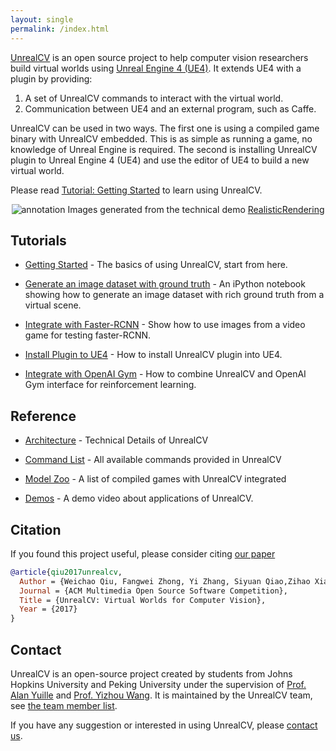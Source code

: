 ```yaml
---
layout: single
permalink: /index.html
---
```


[UnrealCV](https://github.com/unrealcv/unrealcv) is an open source project to help computer vision researchers build virtual worlds using [Unreal Engine 4 (UE4)](https://www.unrealengine.com). It extends UE4 with a plugin by providing:

1. A set of UnrealCV commands to interact with the virtual world.
2. Communication between UE4 and an external program, such as Caffe.

UnrealCV can be used in two ways. The first one is using a compiled game binary with UnrealCV embedded. This is as simple as running a game, no knowledge of Unreal Engine is required. The second is installing UnrealCV plugin to Unreal Engine 4 (UE4) and use the editor of UE4 to build a new virtual world.

Please read [Tutorial: Getting Started](http://docs.unrealcv.org/en/master/tutorials/getting_started.html) to learn using UnrealCV.

<center>
<img src="http://unrealcv.org/images/homepage_teaser.png" alt="annotation"/>
Images generated from the technical demo <a href="http://docs.unrealcv.org/en/master/reference/model_zoo.html#realisticrendering">RealisticRendering</a><br>
</center>

## Tutorials

- [Getting Started](http://docs.unrealcv.org/en/master/tutorials/getting_started.html) - The basics of using UnrealCV, start from here.

- [Generate an image dataset with ground truth](http://docs.unrealcv.org/en/master/tutorials/generate_images_tutorial.html) - An iPython notebook showing how to generate an image dataset with rich ground truth from a virtual scene.

- [Integrate with Faster-RCNN](http://docs.unrealcv.org/en/master/tutorials/faster_rcnn.html) - Show how to use images from a video game for testing faster-RCNN.

- [Install Plugin to UE4](http://docs.unrealcv.org/en/master/plugin/install.html) - How to install UnrealCV plugin into UE4.

- [Integrate with OpenAI Gym](https://github.com/zfw1226/gym-unrealcv) - How to combine UnrealCV and OpenAI Gym interface for reinforcement learning.


## Reference

- [Architecture](http://docs.unrealcv.org/en/master/reference/architecture.html) - Technical Details of UnrealCV

- [Command List](http://docs.unrealcv.org/en/master/reference/commands.html) - All available commands provided in UnrealCV

- [Model Zoo](http://docs.unrealcv.org/en/master/reference/model_zoo.html) - A list of compiled games with UnrealCV integrated

- [Demos](https://youtu.be/8kBbTrhsSmQ) - A demo video about applications of UnrealCV.
## Citation

If you found this project useful, please consider citing [our paper](http://delivery.acm.org/10.1145/3130000/3129396/p1221-qiu.pdf?ip=172.58.35.90&id=3129396&acc=OPENTOC&key=4D4702B0C3E38B35%2E4D4702B0C3E38B35%2E4D4702B0C3E38B35%2E921B4A8BE463EE8F&CFID=823507580&CFTOKEN=69953627&__acm__=1509186822_e3149ec6e0f3bddd6ee0a527fd93e6c5)

```bibtex
@article{qiu2017unrealcv,
  Author = {Weichao Qiu, Fangwei Zhong, Yi Zhang, Siyuan Qiao,Zihao Xiao, Tae Soo Kim, Yizhou Wang, Alan Yuille},
  Journal = {ACM Multimedia Open Source Software Competition},
  Title = {UnrealCV: Virtual Worlds for Computer Vision},
  Year = {2017}
}
```

## Contact

UnrealCV is an open-source project created by students from Johns Hopkins University and Peking University under the supervision of [Prof. Alan Yuille](https://ccvl.jhu.edu/team/) and [Prof. Yizhou Wang](http://www.idm.pku.edu.cn/staff/wangyizhou/). It is maintained by the UnrealCV team, see [the team member list](contact.html).

If you have any suggestion or interested in using UnrealCV, please [contact us](contact.html).
